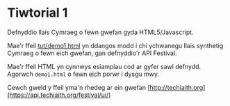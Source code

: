 # Tiwtorial 1

Defnyddio llais Cymraeg o fewn gwefan gyda HTML5/Javascript.

Mae'r ffeil [tut/demo1.html](/tut/demo1.html) yn ddangos modd i chi ychwanegu llais synthetig Cymraeg o fewn eich gwefan, gan defnyddio'r API Festival.

Mae'r ffeil HTML yn cynnwys esiamplau cod ar gyfer sawl defnydd. Agorwch `demo1.html` o fewn eich porwr i dysgu mwy.

Cewch gweld y ffeil yma'n rhedeg ar ein gwefan [http://techiaith.org](https://api.techiaith.org/festival/ui/)